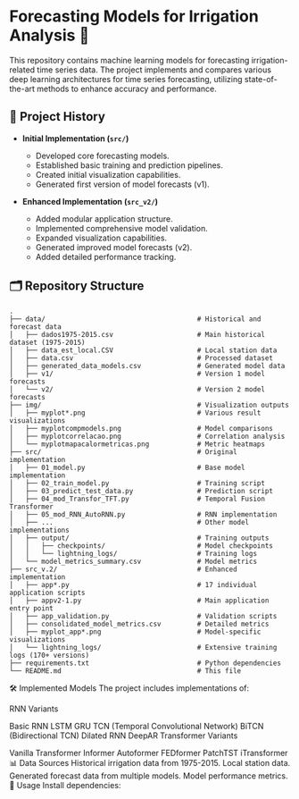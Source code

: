 # Forecasting Models for Irrigation Analysis 🌱

This repository contains machine learning models for forecasting irrigation-related time series data. The project implements and compares various deep learning architectures for time series forecasting, utilizing state-of-the-art methods to enhance accuracy and performance.

## 📜 Project History

- **Initial Implementation (`src/`)**
  - Developed core forecasting models.
  - Established basic training and prediction pipelines.
  - Created initial visualization capabilities.
  - Generated first version of model forecasts (v1).

- **Enhanced Implementation (`src_v2/`)**
  - Added modular application structure.
  - Implemented comprehensive model validation.
  - Expanded visualization capabilities.
  - Generated improved model forecasts (v2).
  - Added detailed performance tracking.

## 🗂 Repository Structure

```plaintext
.
├── data/                                      # Historical and forecast data
│   ├── dados1975-2015.csv                     # Main historical dataset (1975-2015)
│   ├── data_est_local.CSV                     # Local station data
│   ├── data.csv                               # Processed dataset
│   ├── generated_data_models.csv              # Generated model data
│   ├── v1/                                    # Version 1 model forecasts
│   └── v2/                                    # Version 2 model forecasts
├── img/                                       # Visualization outputs
│   ├── myplot*.png                            # Various result visualizations
│   ├── myplotcompmodels.png                   # Model comparisons
│   ├── myplotcorrelacao.png                   # Correlation analysis
│   └── myplotmapacalormetricas.png            # Metric heatmaps
├── src/                                       # Original implementation
│   ├── 01_model.py                            # Base model implementation
│   ├── 02_train_model.py                      # Training script
│   ├── 03_predict_test_data.py                # Prediction script
│   ├── 04_mod_Transfor_TFT.py                 # Temporal Fusion Transformer
│   ├── 05_mod_RNN_AutoRNN.py                  # RNN implementation
│   ├── ...                                    # Other model implementations
│   ├── output/                                # Training outputs
│   │   ├── checkpoints/                       # Model checkpoints
│   │   └── lightning_logs/                    # Training logs
│   └── model_metrics_summary.csv              # Model metrics
├── src_v.2/                                   # Enhanced implementation
│   ├── app*.py                                # 17 individual application scripts
│   ├── appv2-1.py                             # Main application entry point
│   ├── app_validation.py                      # Validation scripts
│   ├── consolidated_model_metrics.csv         # Detailed metrics
│   ├── myplot_app*.png                        # Model-specific visualizations
│   └── lightning_logs/                        # Extensive training logs (170+ versions)
├── requirements.txt                           # Python dependencies
└── README.md                                  # This file

```

🛠 Implemented Models
The project includes implementations of:

RNN Variants

Basic RNN
LSTM
GRU
TCN (Temporal Convolutional Network)
BiTCN (Bidirectional TCN)
Dilated RNN
DeepAR
Transformer Variants

Vanilla Transformer
Informer
Autoformer
FEDformer
PatchTST
iTransformer
📊 Data Sources
Historical irrigation data from 1975-2015.
Local station data.
Generated forecast data from multiple models.
Model performance metrics.
🔧 Usage
Install dependencies: